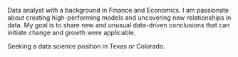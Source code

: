 Data analyst with a background in Finance and Economics. I am passionate about creating high-performing models and uncovering new relationships in data. My goal is to share new and unusual data-driven conclusions that can
initiate change and growth were applicable.

Seeking a data science position in Texas or Colorado.
